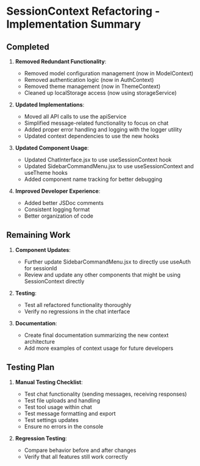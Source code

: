 # SessionContext Refactoring - Implementation Summary

## Completed

1. **Removed Redundant Functionality**:
   - Removed model configuration management (now in ModelContext)
   - Removed authentication logic (now in AuthContext)
   - Removed theme management (now in ThemeContext)
   - Cleaned up localStorage access (now using storageService)

2. **Updated Implementations**:
   - Moved all API calls to use the apiService
   - Simplified message-related functionality to focus on chat
   - Added proper error handling and logging with the logger utility
   - Updated context dependencies to use the new hooks

3. **Updated Component Usage**:
   - Updated ChatInterface.jsx to use useSessionContext hook
   - Updated SidebarCommandMenu.jsx to use useSessionContext and useTheme hooks
   - Added component name tracking for better debugging

4. **Improved Developer Experience**:
   - Added better JSDoc comments
   - Consistent logging format
   - Better organization of code

## Remaining Work

1. **Component Updates**:
   - Further update SidebarCommandMenu.jsx to directly use useAuth for sessionId
   - Review and update any other components that might be using SessionContext directly

2. **Testing**:
   - Test all refactored functionality thoroughly
   - Verify no regressions in the chat interface

3. **Documentation**:
   - Create final documentation summarizing the new context architecture
   - Add more examples of context usage for future developers

## Testing Plan

1. **Manual Testing Checklist**:
   - Test chat functionality (sending messages, receiving responses)
   - Test file uploads and handling
   - Test tool usage within chat
   - Test message formatting and export
   - Test settings updates
   - Ensure no errors in the console

2. **Regression Testing**:
   - Compare behavior before and after changes
   - Verify that all features still work correctly
